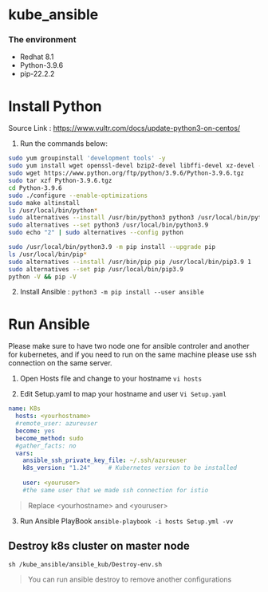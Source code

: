 
# kube_ansible
### The environment
- Redhat 8.1
- Python-3.9.6
- pip-22.2.2

# Install Python
Source Link :
https://www.vultr.com/docs/update-python3-on-centos/

 1. Run the commands below:
 ```bash
 sudo yum groupinstall 'development tools' -y 
 sudo yum install wget openssl-devel bzip2-devel libffi-devel xz-devel -y
sudo wget https://www.python.org/ftp/python/3.9.6/Python-3.9.6.tgz
sudo tar xzf Python-3.9.6.tgz
cd Python-3.9.6 
sudo ./configure --enable-optimizations
sudo make altinstall
ls /usr/local/bin/python*
sudo alternatives --install /usr/bin/python3 python3 /usr/local/bin/python3.9 1 
sudo alternatives --set python3 /usr/local/bin/python3.9 
sudo echo "2" | sudo alternatives --config python

sudo /usr/local/bin/python3.9 -m pip install --upgrade pip
ls /usr/local/bin/pip*
sudo alternatives --install /usr/bin/pip pip /usr/local/bin/pip3.9 1 
sudo alternatives --set pip /usr/local/bin/pip3.9
python -V && pip -V
```
 2. Install Ansible : `python3 -m pip install --user ansible`

# Run Ansible
Please make sure to have two node one for ansible controler and another for kubernetes, and if you need to run on the same machine please use ssh connection on the same server.

1. Open Hosts file and change to your hostname
`vi hosts`


 2. Edit Setup.yaml to map your hostname and user
`Vi Setup.yaml`

```yaml
name: K8s
  hosts: <yourhostname>
  #remote_user: azureuser
  become: yes
  become_method: sudo
  #gather_facts: no
  vars:
    ansible_ssh_private_key_file: ~/.ssh/azureuser       
    k8s_version: "1.24"     # Kubernetes version to be installed
    
    user: <youruser> 
    #the same user that we made ssh connection for istio
```

> Replace \<yourhostname> and     \<youruser>

3.  Run Ansible PlayBook 
` ansible-playbook -i hosts Setup.yml -vv `
    

## Destroy k8s cluster on master node
`sh /kube_ansible/ansible_kub/Destroy-env.sh`
   > You can run ansible destroy to remove another configurations


